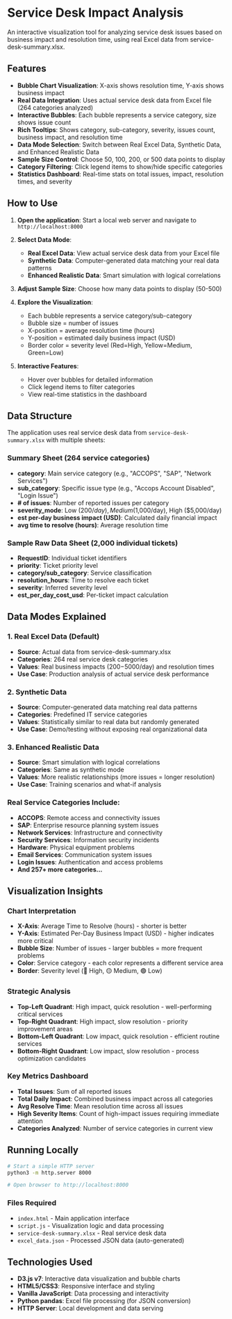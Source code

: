 # Service Desk Impact Analysis

An interactive visualization tool for analyzing service desk issues based on business impact and resolution time, using real Excel data from service-desk-summary.xlsx.

## Features

- **Bubble Chart Visualization**: X-axis shows resolution time, Y-axis shows business impact
- **Real Data Integration**: Uses actual service desk data from Excel file (264 categories analyzed)
- **Interactive Bubbles**: Each bubble represents a service category, size shows issue count
- **Rich Tooltips**: Shows category, sub-category, severity, issues count, business impact, and resolution time
- **Data Mode Selection**: Switch between Real Excel Data, Synthetic Data, and Enhanced Realistic Data
- **Sample Size Control**: Choose 50, 100, 200, or 500 data points to display
- **Category Filtering**: Click legend items to show/hide specific categories
- **Statistics Dashboard**: Real-time stats on total issues, impact, resolution times, and severity

## How to Use

1. **Open the application**: Start a local web server and navigate to `http://localhost:8000`

2. **Select Data Mode**: 
   - **Real Excel Data**: View actual service desk data from your Excel file
   - **Synthetic Data**: Computer-generated data matching your real data patterns
   - **Enhanced Realistic Data**: Smart simulation with logical correlations

3. **Adjust Sample Size**: Choose how many data points to display (50-500)

4. **Explore the Visualization**: 
   - Each bubble represents a service category/sub-category
   - Bubble size = number of issues
   - X-position = average resolution time (hours)
   - Y-position = estimated daily business impact (USD)
   - Border color = severity level (Red=High, Yellow=Medium, Green=Low)

5. **Interactive Features**:
   - Hover over bubbles for detailed information
   - Click legend items to filter categories
   - View real-time statistics in the dashboard

## Data Structure

The application uses real service desk data from `service-desk-summary.xlsx` with multiple sheets:

### Summary Sheet (264 service categories)
- **category**: Main service category (e.g., "ACCOPS", "SAP", "Network Services")
- **sub_category**: Specific issue type (e.g., "Accops Account Disabled", "Login Issue")
- **# of issues**: Number of reported issues per category
- **severity_mode**: Low ($200/day), Medium ($1,000/day), High ($5,000/day)
- **est per-day business impact (USD)**: Calculated daily financial impact
- **avg time to resolve (hours)**: Average resolution time

### Sample Raw Data Sheet (2,000 individual tickets)
- **RequestID**: Individual ticket identifiers
- **priority**: Ticket priority level
- **category/sub_category**: Service classification
- **resolution_hours**: Time to resolve each ticket
- **severity**: Inferred severity level
- **est_per_day_cost_usd**: Per-ticket impact calculation

## Data Modes Explained

### 1. Real Excel Data (Default)
- **Source**: Actual data from service-desk-summary.xlsx
- **Categories**: 264 real service desk categories
- **Values**: Real business impacts ($200-$5000/day) and resolution times
- **Use Case**: Production analysis of actual service desk performance

### 2. Synthetic Data
- **Source**: Computer-generated data matching real data patterns
- **Categories**: Predefined IT service categories
- **Values**: Statistically similar to real data but randomly generated
- **Use Case**: Demo/testing without exposing real organizational data

### 3. Enhanced Realistic Data
- **Source**: Smart simulation with logical correlations
- **Categories**: Same as synthetic mode
- **Values**: More realistic relationships (more issues = longer resolution)
- **Use Case**: Training scenarios and what-if analysis

### Real Service Categories Include:
- **ACCOPS**: Remote access and connectivity issues
- **SAP**: Enterprise resource planning system issues
- **Network Services**: Infrastructure and connectivity
- **Security Services**: Information security incidents
- **Hardware**: Physical equipment problems
- **Email Services**: Communication system issues
- **Login Issues**: Authentication and access problems
- **And 257+ more categories...**

## Visualization Insights

### Chart Interpretation
- **X-Axis**: Average Time to Resolve (hours) - shorter is better
- **Y-Axis**: Estimated Per-Day Business Impact (USD) - higher indicates more critical
- **Bubble Size**: Number of issues - larger bubbles = more frequent problems
- **Color**: Service category - each color represents a different service area
- **Border**: Severity level (🔴 High, 🟡 Medium, 🟢 Low)

### Strategic Analysis
- **Top-Left Quadrant**: High impact, quick resolution - well-performing critical services
- **Top-Right Quadrant**: High impact, slow resolution - priority improvement areas
- **Bottom-Left Quadrant**: Low impact, quick resolution - efficient routine services
- **Bottom-Right Quadrant**: Low impact, slow resolution - process optimization candidates

### Key Metrics Dashboard
- **Total Issues**: Sum of all reported issues
- **Total Daily Impact**: Combined business impact across all categories
- **Avg Resolve Time**: Mean resolution time across all issues
- **High Severity Items**: Count of high-impact issues requiring immediate attention
- **Categories Analyzed**: Number of service categories in current view

## Running Locally

```bash
# Start a simple HTTP server
python3 -m http.server 8000

# Open browser to http://localhost:8000
```

### Files Required
- `index.html` - Main application interface
- `script.js` - Visualization logic and data processing
- `service-desk-summary.xlsx` - Real service desk data
- `excel_data.json` - Processed JSON data (auto-generated)

## Technologies Used

- **D3.js v7**: Interactive data visualization and bubble charts
- **HTML5/CSS3**: Responsive interface and styling
- **Vanilla JavaScript**: Data processing and interactivity
- **Python pandas**: Excel file processing (for JSON conversion)
- **HTTP Server**: Local development and data serving
